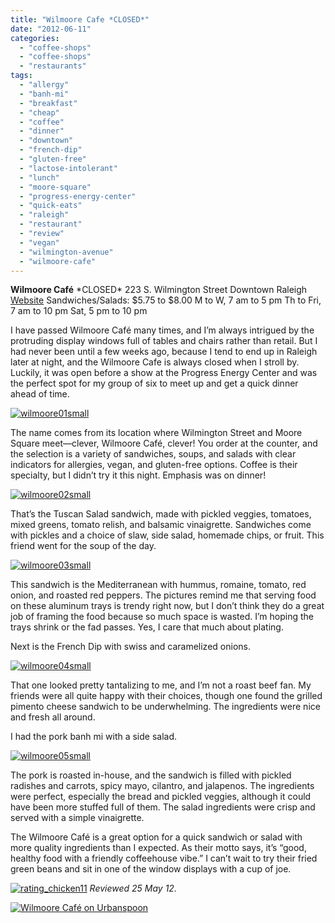 ```yaml
---
title: "Wilmoore Cafe *CLOSED*"
date: "2012-06-11"
categories:
  - "coffee-shops"
  - "coffee-shops"
  - "restaurants"
tags:
  - "allergy"
  - "banh-mi"
  - "breakfast"
  - "cheap"
  - "coffee"
  - "dinner"
  - "downtown"
  - "french-dip"
  - "gluten-free"
  - "lactose-intolerant"
  - "lunch"
  - "moore-square"
  - "progress-energy-center"
  - "quick-eats"
  - "raleigh"
  - "restaurant"
  - "review"
  - "vegan"
  - "wilmington-avenue"
  - "wilmoore-cafe"
---
```


**Wilmoore Café** \*CLOSED\* 223 S. Wilmington Street Downtown Raleigh [Website](http://wilmoorecafe.com/) Sandwiches/Salads: $5.75 to $8.00 M to W, 7 am to 5 pm Th to Fri, 7 am to 10 pm Sat, 5 pm to 10 pm

I have passed Wilmoore Café many times, and I’m always intrigued by the protruding display windows full of tables and chairs rather than retail. But I had never been until a few weeks ago, because I tend to end up in Raleigh later at night, and the Wilmoore Cafe is always closed when I stroll by. Luckily, it was open before a show at the Progress Energy Center and was the perfect spot for my group of six to meet up and get a quick dinner ahead of time.

[![](http://s3.amazonaws.com/thegourmez-wpmedia/2012/06/wilmoore01small.jpg "wilmoore01small")](http://s3.amazonaws.com/thegourmez-wpmedia/2012/06/wilmoore01small.jpg)

The name comes from its location where Wilmington Street and Moore Square meet—clever, Wilmoore Café, clever! You order at the counter, and the selection is a variety of sandwiches, soups, and salads with clear indicators for allergies, vegan, and gluten-free options. Coffee is their specialty, but I didn’t try it this night. Emphasis was on dinner!

[![](http://s3.amazonaws.com/thegourmez-wpmedia/2012/06/wilmoore02small.jpg "wilmoore02small")](http://s3.amazonaws.com/thegourmez-wpmedia/2012/06/wilmoore02small.jpg)

That’s the Tuscan Salad sandwich, made with pickled veggies, tomatoes, mixed greens, tomato relish, and balsamic vinaigrette. Sandwiches come with pickles and a choice of slaw, side salad, homemade chips, or fruit. This friend went for the soup of the day.

[![](http://s3.amazonaws.com/thegourmez-wpmedia/2012/06/wilmoore03small.jpg "wilmoore03small")](http://s3.amazonaws.com/thegourmez-wpmedia/2012/06/wilmoore03small.jpg)

This sandwich is the Mediterranean with hummus, romaine, tomato, red onion, and roasted red peppers. The pictures remind me that serving food on these aluminum trays is trendy right now, but I don’t think they do a great job of framing the food because so much space is wasted. I’m hoping the trays shrink or the fad passes. Yes, I care that much about plating.

Next is the French Dip with swiss and caramelized onions.

[![](http://s3.amazonaws.com/thegourmez-wpmedia/2012/06/wilmoore04small.jpg "wilmoore04small")](http://s3.amazonaws.com/thegourmez-wpmedia/2012/06/wilmoore04small.jpg)

That one looked pretty tantalizing to me, and I’m not a roast beef fan. My friends were all quite happy with their choices, though one found the grilled pimento cheese sandwich to be underwhelming. The ingredients were nice and fresh all around.

I had the pork banh mi with a side salad.

[![](http://s3.amazonaws.com/thegourmez-wpmedia/2012/06/wilmoore05small.jpg "wilmoore05small")](http://s3.amazonaws.com/thegourmez-wpmedia/2012/06/wilmoore05small.jpg)

The pork is roasted in-house, and the sandwich is filled with pickled radishes and carrots, spicy mayo, cilantro, and jalapenos. The ingredients were perfect, especially the bread and pickled veggies, although it could have been more stuffed full of them. The salad ingredients were crisp and served with a simple vinaigrette.

The Wilmoore Café is a great option for a quick sandwich or salad with more quality ingredients than I expected. As their motto says, it’s “good, healthy food with a friendly coffeehouse vibe.” I can’t wait to try their fried green beans and sit in one of the window displays with a cup of joe.

[![](http://s3.amazonaws.com/thegourmez-wpmedia/2009/02/rating_chicken11.gif "rating_chicken11")](http://s3.amazonaws.com/thegourmez-wpmedia/2009/02/rating_chicken11.gif) _Reviewed 25 May 12._

[![Wilmoore Café on Urbanspoon](http://www.urbanspoon.com/b/link/1616296/minilink.gif)](http://www.urbanspoon.com/r/25/1616296/restaurant/Inside-the-Beltline/Wilmoore-Cafe-Raleigh)
